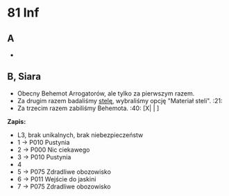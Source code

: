 81 Inf
================================================================================
## A
* 

## B, Siara
* Obecny Behemot Arrogatorów, ale tylko za pierwszym razem.
* Za drugim razem badaliśmy [stelę](./stele.md), wybraliśmy opcję "Materiał steli". :21:
* Za trzecim razem zabiliśmy Behemota. :40: [X| | ]

**Zapis:**
* L3, brak unikalnych, brak niebezpieczeństw
* 1 -> P010 Pustynia
* 2 -> P000 Nic ciekawego
* 3 -> P010 Pustynia
* 4
* 5 -> P075 Zdradliwe obozowisko
* 6 -> P011 Wejście do jaskini
* 7 -> P075 Zdradliwe obozowisko
